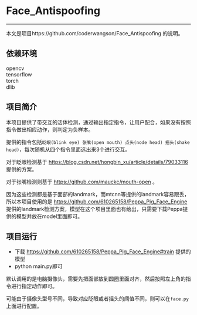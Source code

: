 # Face_Antispoofing


---

本文是项目https://github.com/coderwangson/Face_Antispoofing 的说明。 

##  依赖环境  

opencv  
tensorflow  
torch  
dlib  

## 项目简介

本项目提供了带交互的活体检测，通过输出指定指令，让用户配合，如果没有按照指令做出相应动作，则判定为负样本。  

提供的指令包括`眨眼(blink eye) 张嘴(open mouth) 点头(node head) 摇头(shake head)`，每次随机从四个指令里面选出来3个进行交互。  

对于眨眼检测基于 https://blog.csdn.net/hongbin_xu/article/details/79033116 提供的方案。  

对于张嘴检测则基于 https://github.com/mauckc/mouth-open 。  

因为这些检测都是基于面部的landmark，而mtcnn等提供的landmark容易跟丢，所以本项目使用的是 https://github.com/610265158/Peppa_Pig_Face_Engine 提供的landmark检测方案，模型在这个项目里面也有给出，只需要下载Peppa提供的模型并放在model里面即可。  

## 项目运行  

* 下载 https://github.com/610265158/Peppa_Pig_Face_Engine#train 提供的模型  
* python main.py即可  


默认调用的是电脑摄像头，需要先把面部放到圆圈里面对齐，然后按照左上角的指令进行指定动作即可。  

可能由于摄像头型号不同，导致对应眨眼或者摇头的阈值不同，则可以在`face.py`上面进行配置。




